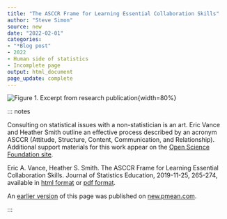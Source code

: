 ```yaml
---
title: "The ASCCR Frame for Learning Essential Collaboration Skills"
author: "Steve Simon"
source: new
date: "2022-02-01"
categories: 
- "*Blog post"
- 2022
- Human side of statistics
- Incomplete page
output: html_document
page_update: complete
---
```


![Figure 1. Excerpt from research publication](http://www.pmean.com/new-images/22/asccr-frame-01.png){width=80%}

::: notes

Consulting on statistical issues with a non-statistician is an art. Eric Vance and Heather Smith outline an effective process described by an acronym ASCCR (Attitude, Structure, Content, Communication, and Relationship). Additional support materials for this work appear on the [Open Science Foundation site][van3].

Eric A. Vance, Heather S. Smith. The ASCCR Frame for Learning Essential Collaboration Skills. Journal of Statistics Education, 2019-11-25, 265-274, available in [html format][van1] or [pdf format][van2].

[van1]: https://www.tandfonline.com/doi/full/10.1080/10691898.2019.1687370
[van2]: https://www.tandfonline.com/doi/pdf/10.1080/10691898.2019.1687370
[van3]: https://osf.io/xmtce/

An [earlier version][sim2] of this page was published on [new.pmean.com][sim1].

[sim1]: http://new.pmean.com
[sim2]: http://new.pmean.com/asccr-frame/

:::
